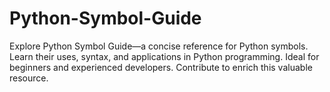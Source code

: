 # Python-Symbol-Guide
Explore Python Symbol Guide—a concise reference for Python symbols. Learn their uses, syntax, and applications in Python programming. Ideal for beginners and experienced developers. Contribute to enrich this valuable resource.
